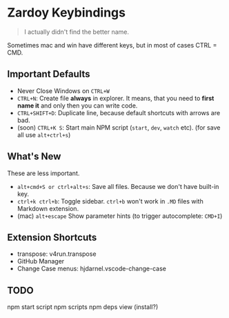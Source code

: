 # Zardoy Keybindings

> I actually didn't find the better name.

<!-- TODO store description in one place -->

Sometimes mac and win have different keys, but in most of cases CTRL = CMD.

## Important Defaults

- Never Close Windows on `CTRL+W`
- `CTRL+N`: Create file **always** in explorer. It means, that you need to **first name it** and only then you can write code.
- `CTRL+SHIFT+D`: Duplicate line, because default shortcuts with arrows are bad.
- (soon) `CTRL+K S`: Start main NPM script (`start`, `dev`, `watch` etc). (for save all use `alt+ctrl+s`)

## What's New

These are less important.

- `alt+cmd+S or ctrl+alt+s`: Save all files. Because we don't have built-in key.
- `ctrl+k ctrl+b`: Toggle sidebar. `ctrl+b` won't work in `.MD` files with Markdown extension.
- (mac) `alt+escape` Show parameter hints (to trigger autocomplete: `CMD+I`)

## Extension Shortcuts

- transpose: v4run.transpose
- GitHub Manager
- Change Case menus: hjdarnel.vscode-change-case

## TODO

npm start script
npm scripts
npm deps view (install?)
